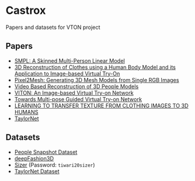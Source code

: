 # Castrox
Papers and datasets for VTON project

## Papers

- [SMPL: A Skinned Multi-Person Linear Model](http://files.is.tue.mpg.de/black/papers/SMPL2015.pdf)
- [3D Reconstruction of Clothes using a Human Body Model and its Application to
Image-based Virtual Try-On](https://minar09.github.io/c3dvton/cvprw20_3d.pdf)
- [Pixel2Mesh: Generating 3D Mesh Models
from Single RGB Images](https://openaccess.thecvf.com/content_ECCV_2018/papers/Nanyang_Wang_Pixel2Mesh_Generating_3D_ECCV_2018_paper.pdf)
- [Video Based Reconstruction of 3D People Models](https://arxiv.org/pdf/1803.04758.pdf)
- [VITON: An Image-based Virtual Try-on Network](https://openaccess.thecvf.com/content_cvpr_2018/papers/Han_VITON_An_Image-Based_CVPR_2018_paper.pdf)
- [Towards Multi-pose Guided Virtual Try-on Network](https://arxiv.org/pdf/1902.11026v1.pdf)
- [LEARNING TO TRANSFER TEXTURE FROM CLOTHING IMAGES TO 3D HUMANS](http://virtualhumans.mpi-inf.mpg.de/pix2surf/)
- [TaylorNet](https://arxiv.org/pdf/2003.04583.pdf)

## Datasets

- [People Snapshot Dataset](https://graphics.tu-bs.de/people-snapshot)
- [deepFashion3D](https://github.com/kv2000/deepFashion3D)
- [Sizer](https://virtualhumans.mpi-inf.mpg.de/sizer/) (Password: `tiwari20sizer`)
- [TaylorNet Dataset](https://github.com/zycliao/TailorNet_dataset)
